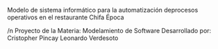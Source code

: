 Modelo de sistema informático para la automatización deprocesos operativos en el restaurante Chifa Época

/n
Proyecto de la Materia: Modelamiento de Software
Desarrollado por:
Cristopher Pincay
Leonardo Verdesoto
 
